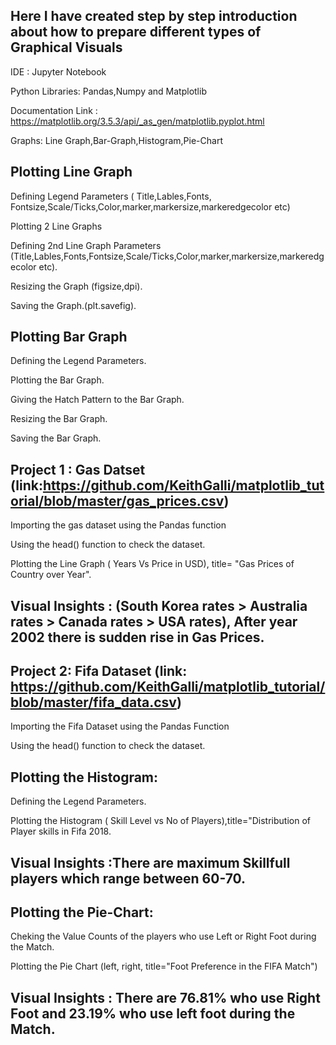 ## Here I have created step by step introduction about how to prepare different types of Graphical Visuals ## 
   IDE : Jupyter Notebook
   
   Python Libraries: Pandas,Numpy and Matplotlib
   
   Documentation Link : https://matplotlib.org/3.5.3/api/_as_gen/matplotlib.pyplot.html
   
   Graphs: Line Graph,Bar-Graph,Histogram,Pie-Chart
   
## Plotting Line Graph

   Defining Legend Parameters ( Title,Lables,Fonts, Fontsize,Scale/Ticks,Color,marker,markersize,markeredgecolor etc)
   
   Plotting 2 Line Graphs 
   
   Defining 2nd Line Graph Parameters (Title,Lables,Fonts,Fontsize,Scale/Ticks,Color,marker,markersize,markeredgecolor etc).
   
   Resizing the Graph (figsize,dpi).
   
   Saving the Graph.(plt.savefig).
   
## Plotting Bar Graph

   Defining the Legend Parameters.
   
   Plotting the Bar Graph.
   
   Giving the Hatch Pattern to the Bar Graph.
   
   Resizing the Bar Graph.
   
   Saving the Bar Graph.
## Project 1 : Gas Datset (link:https://github.com/KeithGalli/matplotlib_tutorial/blob/master/gas_prices.csv)

   Importing the gas dataset using the Pandas function 
   
   Using the head() function to check the dataset.
   
   Plotting the Line Graph ( Years Vs Price in USD), title= "Gas Prices of Country over Year".
   
## Visual Insights : (South Korea rates > Australia rates > Canada rates > USA rates), After year 2002 there is sudden rise in Gas Prices.

   
## Project 2: Fifa Dataset  (link: https://github.com/KeithGalli/matplotlib_tutorial/blob/master/fifa_data.csv)

   Importing the Fifa Dataset using the Pandas Function
    
   Using the head() function to check the dataset.
    
   ## Plotting the Histogram: 
   
   Defining the Legend Parameters.
      
   Plotting the Histogram ( Skill Level vs No of Players),title="Distribution of Player skills in Fifa 2018.
      
## Visual Insights :There are maximum Skillfull players which range between 60-70.

   ## Plotting the Pie-Chart:
   
   Cheking the Value Counts of the players who use Left or Right Foot during the Match.
      
   Plotting the Pie Chart (left, right, title="Foot Preference in the FIFA Match")
      
## Visual Insights : There are 76.81% who use Right Foot and 23.19% who use left foot during the Match.
      
      
      
      
    
   
                 
   
            
   
   
   
